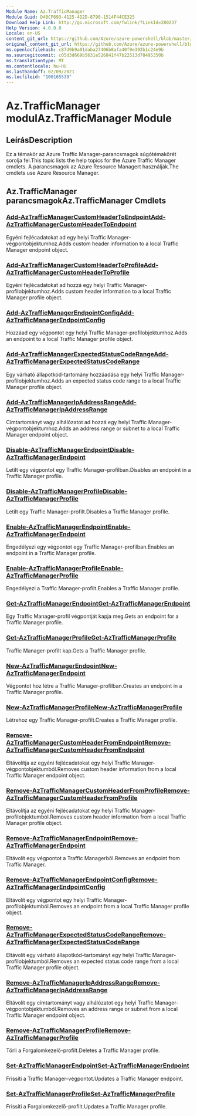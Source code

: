 ```yaml
---
Module Name: Az.TrafficManager
Module Guid: D48CF693-4125-4D2D-8790-1514F44CE325
Download Help Link: http://go.microsoft.com/fwlink/?LinkId=280237
Help Version: 4.0.0.0
Locale: en-US
content_git_url: https://github.com/Azure/azure-powershell/blob/master/src/TrafficManager/TrafficManager/help/Az.TrafficManager.md
original_content_git_url: https://github.com/Azure/azure-powershell/blob/master/src/TrafficManager/TrafficManager/help/Az.TrafficManager.md
ms.openlocfilehash: c87d9b9a01daba27406b8afa40f9e392b1c24e9b
ms.sourcegitcommit: c05d3d669b5631e526841f47b22513d78495350b
ms.translationtype: MT
ms.contentlocale: hu-HU
ms.lasthandoff: 02/09/2021
ms.locfileid: "100165539"
---
```

# <span data-ttu-id="4be1b-101">Az.TrafficManager modul</span><span class="sxs-lookup"><span data-stu-id="4be1b-101">Az.TrafficManager Module</span></span>
## <span data-ttu-id="4be1b-102">Leírás</span><span class="sxs-lookup"><span data-stu-id="4be1b-102">Description</span></span>
<span data-ttu-id="4be1b-103">Ez a témakör az Azure Traffic Manager-parancsmagok súgótémakörét sorolja fel.</span><span class="sxs-lookup"><span data-stu-id="4be1b-103">This topic lists the help topics for the Azure Traffic Manager cmdlets.</span></span> <span data-ttu-id="4be1b-104">A parancsmagok az Azure Resource Managert használják.</span><span class="sxs-lookup"><span data-stu-id="4be1b-104">The cmdlets use Azure Resource Manager.</span></span>

## <span data-ttu-id="4be1b-105">Az.TrafficManager parancsmagok</span><span class="sxs-lookup"><span data-stu-id="4be1b-105">Az.TrafficManager Cmdlets</span></span>
### [<span data-ttu-id="4be1b-106">Add-AzTrafficManagerCustomHeaderToEndpoint</span><span class="sxs-lookup"><span data-stu-id="4be1b-106">Add-AzTrafficManagerCustomHeaderToEndpoint</span></span>](Add-AzTrafficManagerCustomHeaderToEndpoint.md)
<span data-ttu-id="4be1b-107">Egyéni fejlécadatokat ad egy helyi Traffic Manager-végpontobjektumhoz.</span><span class="sxs-lookup"><span data-stu-id="4be1b-107">Adds custom header information to a local Traffic Manager endpoint object.</span></span>

### [<span data-ttu-id="4be1b-108">Add-AzTrafficManagerCustomHeaderToProfile</span><span class="sxs-lookup"><span data-stu-id="4be1b-108">Add-AzTrafficManagerCustomHeaderToProfile</span></span>](Add-AzTrafficManagerCustomHeaderToProfile.md)
<span data-ttu-id="4be1b-109">Egyéni fejlécadatokat ad hozzá egy helyi Traffic Manager-profilobjektumhoz.</span><span class="sxs-lookup"><span data-stu-id="4be1b-109">Adds custom header information to a local Traffic Manager profile object.</span></span>

### [<span data-ttu-id="4be1b-110">Add-AzTrafficManagerEndpointConfig</span><span class="sxs-lookup"><span data-stu-id="4be1b-110">Add-AzTrafficManagerEndpointConfig</span></span>](Add-AzTrafficManagerEndpointConfig.md)
<span data-ttu-id="4be1b-111">Hozzáad egy végpontot egy helyi Traffic Manager-profilobjektumhoz.</span><span class="sxs-lookup"><span data-stu-id="4be1b-111">Adds an endpoint to a local Traffic Manager profile object.</span></span>

### [<span data-ttu-id="4be1b-112">Add-AzTrafficManagerExpectedStatusCodeRange</span><span class="sxs-lookup"><span data-stu-id="4be1b-112">Add-AzTrafficManagerExpectedStatusCodeRange</span></span>](Add-AzTrafficManagerExpectedStatusCodeRange.md)
<span data-ttu-id="4be1b-113">Egy várható állapotkód-tartomány hozzáadása egy helyi Traffic Manager-profilobjektumhoz.</span><span class="sxs-lookup"><span data-stu-id="4be1b-113">Adds an expected status code range to a local Traffic Manager profile object.</span></span>

### [<span data-ttu-id="4be1b-114">Add-AzTrafficManagerIpAddressRange</span><span class="sxs-lookup"><span data-stu-id="4be1b-114">Add-AzTrafficManagerIpAddressRange</span></span>](Add-AzTrafficManagerIpAddressRange.md)
<span data-ttu-id="4be1b-115">Címtartományt vagy alhálózatot ad hozzá egy helyi Traffic Manager-végpontobjektumhoz.</span><span class="sxs-lookup"><span data-stu-id="4be1b-115">Adds an address range or subnet to a local Traffic Manager endpoint object.</span></span>

### [<span data-ttu-id="4be1b-116">Disable-AzTrafficManagerEndpoint</span><span class="sxs-lookup"><span data-stu-id="4be1b-116">Disable-AzTrafficManagerEndpoint</span></span>](Disable-AzTrafficManagerEndpoint.md)
<span data-ttu-id="4be1b-117">Letilt egy végpontot egy Traffic Manager-profilban.</span><span class="sxs-lookup"><span data-stu-id="4be1b-117">Disables an endpoint in a Traffic Manager profile.</span></span>

### [<span data-ttu-id="4be1b-118">Disable-AzTrafficManagerProfile</span><span class="sxs-lookup"><span data-stu-id="4be1b-118">Disable-AzTrafficManagerProfile</span></span>](Disable-AzTrafficManagerProfile.md)
<span data-ttu-id="4be1b-119">Letilt egy Traffic Manager-profilt.</span><span class="sxs-lookup"><span data-stu-id="4be1b-119">Disables a Traffic Manager profile.</span></span>

### [<span data-ttu-id="4be1b-120">Enable-AzTrafficManagerEndpoint</span><span class="sxs-lookup"><span data-stu-id="4be1b-120">Enable-AzTrafficManagerEndpoint</span></span>](Enable-AzTrafficManagerEndpoint.md)
<span data-ttu-id="4be1b-121">Engedélyezi egy végpontot egy Traffic Manager-profilban.</span><span class="sxs-lookup"><span data-stu-id="4be1b-121">Enables an endpoint in a Traffic Manager profile.</span></span>

### [<span data-ttu-id="4be1b-122">Enable-AzTrafficManagerProfile</span><span class="sxs-lookup"><span data-stu-id="4be1b-122">Enable-AzTrafficManagerProfile</span></span>](Enable-AzTrafficManagerProfile.md)
<span data-ttu-id="4be1b-123">Engedélyezi a Traffic Manager-profilt.</span><span class="sxs-lookup"><span data-stu-id="4be1b-123">Enables a Traffic Manager profile.</span></span>

### [<span data-ttu-id="4be1b-124">Get-AzTrafficManagerEndpoint</span><span class="sxs-lookup"><span data-stu-id="4be1b-124">Get-AzTrafficManagerEndpoint</span></span>](Get-AzTrafficManagerEndpoint.md)
<span data-ttu-id="4be1b-125">Egy Traffic Manager-profil végpontját kapja meg.</span><span class="sxs-lookup"><span data-stu-id="4be1b-125">Gets an endpoint for a Traffic Manager profile.</span></span>

### [<span data-ttu-id="4be1b-126">Get-AzTrafficManagerProfile</span><span class="sxs-lookup"><span data-stu-id="4be1b-126">Get-AzTrafficManagerProfile</span></span>](Get-AzTrafficManagerProfile.md)
<span data-ttu-id="4be1b-127">Traffic Manager-profilt kap.</span><span class="sxs-lookup"><span data-stu-id="4be1b-127">Gets a Traffic Manager profile.</span></span>

### [<span data-ttu-id="4be1b-128">New-AzTrafficManagerEndpoint</span><span class="sxs-lookup"><span data-stu-id="4be1b-128">New-AzTrafficManagerEndpoint</span></span>](New-AzTrafficManagerEndpoint.md)
<span data-ttu-id="4be1b-129">Végpontot hoz létre a Traffic Manager-profilban.</span><span class="sxs-lookup"><span data-stu-id="4be1b-129">Creates an endpoint in a Traffic Manager profile.</span></span>

### [<span data-ttu-id="4be1b-130">New-AzTrafficManagerProfile</span><span class="sxs-lookup"><span data-stu-id="4be1b-130">New-AzTrafficManagerProfile</span></span>](New-AzTrafficManagerProfile.md)
<span data-ttu-id="4be1b-131">Létrehoz egy Traffic Manager-profilt.</span><span class="sxs-lookup"><span data-stu-id="4be1b-131">Creates a Traffic Manager profile.</span></span>

### [<span data-ttu-id="4be1b-132">Remove-AzTrafficManagerCustomHeaderFromEndpoint</span><span class="sxs-lookup"><span data-stu-id="4be1b-132">Remove-AzTrafficManagerCustomHeaderFromEndpoint</span></span>](Remove-AzTrafficManagerCustomHeaderFromEndpoint.md)
<span data-ttu-id="4be1b-133">Eltávolítja az egyéni fejlécadatokat egy helyi Traffic Manager-végpontobjektumból.</span><span class="sxs-lookup"><span data-stu-id="4be1b-133">Removes custom header information from a local Traffic Manager endpoint object.</span></span>

### [<span data-ttu-id="4be1b-134">Remove-AzTrafficManagerCustomHeaderFromProfile</span><span class="sxs-lookup"><span data-stu-id="4be1b-134">Remove-AzTrafficManagerCustomHeaderFromProfile</span></span>](Remove-AzTrafficManagerCustomHeaderFromProfile.md)
<span data-ttu-id="4be1b-135">Eltávolítja az egyéni fejlécadatokat egy helyi Traffic Manager-profilobjektumból.</span><span class="sxs-lookup"><span data-stu-id="4be1b-135">Removes custom header information from a local Traffic Manager profile object.</span></span>

### [<span data-ttu-id="4be1b-136">Remove-AzTrafficManagerEndpoint</span><span class="sxs-lookup"><span data-stu-id="4be1b-136">Remove-AzTrafficManagerEndpoint</span></span>](Remove-AzTrafficManagerEndpoint.md)
<span data-ttu-id="4be1b-137">Eltávolít egy végpontot a Traffic Managerből.</span><span class="sxs-lookup"><span data-stu-id="4be1b-137">Removes an endpoint from Traffic Manager.</span></span>

### [<span data-ttu-id="4be1b-138">Remove-AzTrafficManagerEndpointConfig</span><span class="sxs-lookup"><span data-stu-id="4be1b-138">Remove-AzTrafficManagerEndpointConfig</span></span>](Remove-AzTrafficManagerEndpointConfig.md)
<span data-ttu-id="4be1b-139">Eltávolít egy végpontot egy helyi Traffic Manager-profilobjektumból.</span><span class="sxs-lookup"><span data-stu-id="4be1b-139">Removes an endpoint from a local Traffic Manager profile object.</span></span>

### [<span data-ttu-id="4be1b-140">Remove-AzTrafficManagerExpectedStatusCodeRange</span><span class="sxs-lookup"><span data-stu-id="4be1b-140">Remove-AzTrafficManagerExpectedStatusCodeRange</span></span>](Remove-AzTrafficManagerExpectedStatusCodeRange.md)
<span data-ttu-id="4be1b-141">Eltávolít egy várható állapotkód-tartományt egy helyi Traffic Manager-profilobjektumból.</span><span class="sxs-lookup"><span data-stu-id="4be1b-141">Removes an expected status code range from a local Traffic Manager profile object.</span></span>

### [<span data-ttu-id="4be1b-142">Remove-AzTrafficManagerIpAddressRange</span><span class="sxs-lookup"><span data-stu-id="4be1b-142">Remove-AzTrafficManagerIpAddressRange</span></span>](Remove-AzTrafficManagerIpAddressRange.md)
<span data-ttu-id="4be1b-143">Eltávolít egy címtartományt vagy alhálózatot egy helyi Traffic Manager-végpontobjektumból.</span><span class="sxs-lookup"><span data-stu-id="4be1b-143">Removes an address range or subnet from a local Traffic Manager endpoint object.</span></span>

### [<span data-ttu-id="4be1b-144">Remove-AzTrafficManagerProfile</span><span class="sxs-lookup"><span data-stu-id="4be1b-144">Remove-AzTrafficManagerProfile</span></span>](Remove-AzTrafficManagerProfile.md)
<span data-ttu-id="4be1b-145">Törli a Forgalomkezelő-profilt.</span><span class="sxs-lookup"><span data-stu-id="4be1b-145">Deletes a Traffic Manager profile.</span></span>

### [<span data-ttu-id="4be1b-146">Set-AzTrafficManagerEndpoint</span><span class="sxs-lookup"><span data-stu-id="4be1b-146">Set-AzTrafficManagerEndpoint</span></span>](Set-AzTrafficManagerEndpoint.md)
<span data-ttu-id="4be1b-147">Frissíti a Traffic Manager-végpontot.</span><span class="sxs-lookup"><span data-stu-id="4be1b-147">Updates a Traffic Manager endpoint.</span></span>

### [<span data-ttu-id="4be1b-148">Set-AzTrafficManagerProfile</span><span class="sxs-lookup"><span data-stu-id="4be1b-148">Set-AzTrafficManagerProfile</span></span>](Set-AzTrafficManagerProfile.md)
<span data-ttu-id="4be1b-149">Frissíti a Forgalomkezelő-profilt.</span><span class="sxs-lookup"><span data-stu-id="4be1b-149">Updates a Traffic Manager profile.</span></span>

